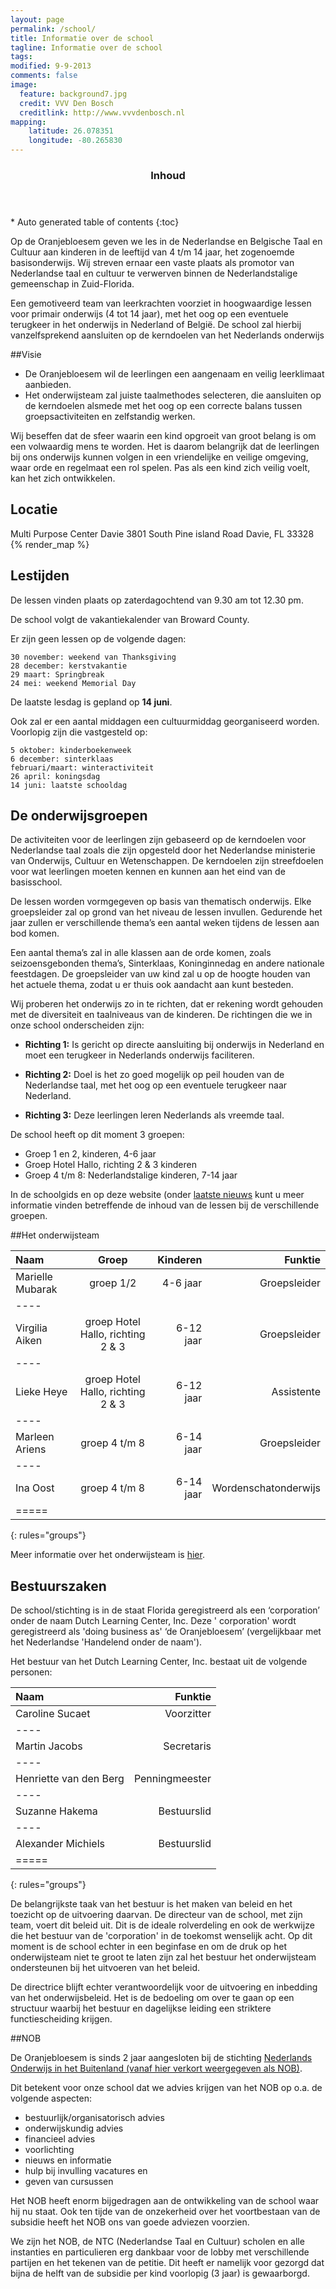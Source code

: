 ```yaml
---
layout: page
permalink: /school/
title: Informatie over de school
tagline: Informatie over de school
tags: 
modified: 9-9-2013
comments: false
image:
  feature: background7.jpg
  credit: VVV Den Bosch
  creditlink: http://www.vvvdenbosch.nl
mapping:
    latitude: 26.078351
    longitude: -80.265830
---
```



<section id="table-of-contents" class="toc">
  <header>
    <h3 >Inhoud</h3>
  </header>
<div id="drawer" markdown="1">
*  Auto generated table of contents
{:toc}
</div>
</section><!-- /#table-of-contents -->


Op de Oranjebloesem geven we les in de Nederlandse en Belgische Taal en Cultuur aan kinderen in de leeftijd van 4 t/m 14 jaar, het zogenoemde basisonderwijs. Wij streven ernaar een vaste plaats als promotor van Nederlandse taal en cultuur te verwerven binnen de Nederlandstalige gemeenschap in Zuid-Florida.  

Een gemotiveerd team van leerkrachten voorziet in hoogwaardige lessen voor primair onderwijs (4 tot 14 jaar), met het oog op een eventuele terugkeer in het onderwijs in Nederland of België. De school zal hierbij vanzelfsprekend aansluiten op de kerndoelen van het Nederlands onderwijs
 
##Visie

* De Oranjebloesem wil de leerlingen een aangenaam en veilig leerklimaat aanbieden.
* Het onderwijsteam zal juiste taalmethodes selecteren, die aansluiten op de kerndoelen alsmede met het oog op een correcte balans tussen groepsactiviteiten en zelfstandig werken.  


Wij beseffen dat de sfeer waarin een kind opgroeit van groot belang is om een volwaardig mens te worden. Het is daarom belangrijk dat de leerlingen bij ons onderwijs kunnen volgen in een vriendelijke en veilige omgeving, waar orde en regelmaat een rol spelen. Pas als een kind zich veilig voelt, kan het zich ontwikkelen. 

## Locatie
Multi Purpose Center Davie
3801 South Pine island Road
Davie, FL 33328
{% render_map %}

## Lestijden
De lessen vinden plaats op zaterdagochtend van 9.30 am tot 12.30 pm.  


De school volgt de vakantiekalender van Broward County.  


Er zijn geen lessen op de volgende dagen:
 
	30 november: weekend van Thanksgiving
	28 december: kerstvakantie
	29 maart: Springbreak
	24 mei: weekend Memorial Day
  
  
De laatste lesdag is gepland op **14 juni**.  


Ook zal er een aantal middagen een cultuurmiddag georganiseerd worden. Voorlopig zijn die vastgesteld op: 
 
	5 oktober: kinderboekenweek
	6 december: sinterklaas
	februari/maart: winteractiviteit
	26 april: koningsdag
    14 juni: laatste schooldag

## De onderwijsgroepen
De activiteiten voor de leerlingen zijn gebaseerd op de kerndoelen voor Nederlandse taal zoals die zijn opgesteld door het Nederlandse ministerie van Onderwijs, Cultuur en Wetenschappen. De kerndoelen zijn streefdoelen voor wat leerlingen moeten kennen en kunnen aan het eind van de basisschool.  

De lessen worden vormgegeven op basis van thematisch onderwijs. Elke groepsleider zal op grond van het niveau de lessen invullen. Gedurende het jaar zullen er verschillende thema’s een aantal weken tijdens de lessen aan bod komen.  

 
Een aantal thema’s zal in alle klassen aan de orde komen, zoals seizoensgebonden thema’s, Sinterklaas, Koninginnedag en andere nationale feestdagen. De groepsleider van uw kind zal u op de hoogte houden van het actuele thema, zodat u er thuis ook aandacht aan kunt besteden.  

Wij proberen het onderwijs zo in te richten, dat er rekening wordt gehouden met de diversiteit en taalniveaus van de kinderen. De richtingen die we in onze school onderscheiden zijn:

* **Richting 1:** Is gericht op directe aansluiting bij onderwijs in Nederland en moet een terugkeer in Nederlands onderwijs faciliteren. 


* **Richting 2:** Doel is het zo goed mogelijk op peil houden van de Nederlandse taal, met het oog op een eventuele terugkeer naar Nederland.

* **Richting 3:** Deze leerlingen leren Nederlands als vreemde taal. 

    
    
De school heeft op dit moment 3 groepen:

* Groep 1 en 2, kinderen, 4-6 jaar
* Groep Hotel Hallo, richting 2 & 3 kinderen
* Groep 4 t/m 8: Nederlandstalige kinderen, 7-14 jaar 
  
In de schoolgids en op deze website (onder [laatste nieuws](/%5B"groepen"%5D/schooljaar-2014-2015-weer-begonnen/) kunt u meer informatie vinden betreffende de inhoud van de lessen bij de verschillende groepen.


##Het onderwijsteam

| Naam | Groep | Kinderen | Funktie |
|:--------|:-------:|--------:|--------:|
| Marielle Mubarak   | groep 1/2   | 4-6 jaar | Groepsleider  |
|----
| Virgilia Aiken   | groep Hotel Hallo, richting 2 & 3   | 6-12 jaar | Groepsleider  |
|----
| Lieke Heye   | groep Hotel Hallo, richting 2 & 3   | 6-12 jaar | Assistente  |
|----
| Marleen Ariens | groep 4 t/m 8   | 6-14 jaar | Groepsleider  |
|----
| Ina Oost  | groep 4 t/m 8   | 6-14 jaar | Wordenschatonderwijs  |
|=====
{: rules="groups"}
 
Meer informatie over het onderwijsteam is [hier](/team/).

## Bestuurszaken

De school/stichting is in de staat Florida geregistreerd als een ‘corporation’ onder de naam Dutch Learning Center, Inc. Deze ' corporation' wordt geregistreerd als 'doing business as' ‘de Oranjebloesem’ (vergelijkbaar met het Nederlandse 'Handelend onder de naam').
 
Het bestuur van het Dutch Learning Center, Inc. bestaat uit de volgende personen:

| Naam | Funktie |
|:--------|--------:|
| Caroline Sucaet | Voorzitter  |
|----
| Martin Jacobs | Secretaris  |
|----
| Henriette van den Berg | Penningmeester  |
|----
| Suzanne Hakema | Bestuurslid  |
|----
| Alexander Michiels | Bestuurslid  |
|=====
{: rules="groups"}

 
De belangrijkste taak van het bestuur is het maken van beleid en het toezicht op de uitvoering daarvan. De directeur van de school, met zijn team, voert dit beleid uit. Dit is de ideale rolverdeling en ook de werkwijze die het bestuur van de 'corporation' in de toekomst wenselijk acht. Op dit moment is de school echter in een beginfase en om de druk op het onderwijsteam niet te groot te laten zijn zal het bestuur het onderwijsteam ondersteunen bij het uitvoeren van het beleid.
 
De directrice blijft echter verantwoordelijk voor de uitvoering en inbedding van het onderwijsbeleid. Het is de bedoeling om over te gaan op een structuur waarbij het bestuur en dagelijkse leiding een striktere functiescheiding krijgen.

##NOB

De Oranjebloesem is sinds 2 jaar aangesloten bij de stichting [Nederlands Onderwijs in het Buitenland (vanaf hier verkort weergegeven als NOB)](http://www.nob.nl). 

Dit betekent voor onze school dat we advies krijgen van het NOB op o.a. de volgende aspecten: 

*	bestuurlijk/organisatorisch advies
*	onderwijskundig advies
*	financieel advies
*	voorlichting 
*	nieuws en informatie
*	hulp bij invulling vacatures en
*	geven van cursussen

Het NOB heeft enorm bijgedragen aan de ontwikkeling van de school waar hij nu staat. Ook ten tijde van de onzekerheid over het voortbestaan van de subsidie heeft het NOB ons van goede adviezen voorzien. 

We zijn het NOB, de NTC (Nederlandse Taal en Cultuur) scholen en alle instanties en particulieren erg dankbaar voor de lobby met verschillende partijen en het tekenen van de petitie. Dit heeft er namelijk voor gezorgd dat bijna de helft van de subsidie per kind voorlopig (3 jaar) is gewaarborgd. 
